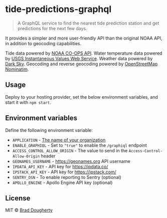 # tide-predictions-graphql

> A GraphQL service to find the nearest tide prediction station and get predictions for the next few days.

It provides a simpler and more user-friendly API than the original NOAA API, in addition to geocoding capabilities.

Tide data powered by [NOAA CO-OPS API](https://tidesandcurrents.noaa.gov/api/). Water temperature data powered by [USGS Instantaneous Values Web Service](https://waterservices.usgs.gov/rest/IV-Service.html). Weather data powered by [Dark Sky](https://darksky.net/dev/docs). Geocoding and reverse geocoding powered by [OpenStreetMap Nominatim](https://wiki.openstreetmap.org/wiki/Nominatim).

## Usage

Deploy to your hosting provider, set the below environment variables, and start it with `npm start`.

## Environment variables

Define the following environment variable:

* `APPLICATION` - [The name of your organization](https://tidesandcurrents.noaa.gov/api/#application)
* `ENABLE_GRAPHIQL` - Set to `"true"` to enable the `/graphiql` endpoint
* `ACCESS_CONTROL_ALLOW_ORIGIN` - The value to send in the `Access-Control-Allow-Origin` header
* `GEONAMES_USERNAME` - https://geonames.org API username
* `IPDATA_API_KEY` - API key for https://ipdata.co/
* `IPSTACK_API_KEY` - API key for https://ipstack.com/
* `SENTRY_DSN` - To enable reporting to Sentry (optional)
* `APOLLO_ENGINE` - Apollo Engine API key (optional)

## License

MIT © [Brad Dougherty](https://brad.is)
